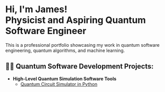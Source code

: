 <h1>Hi, I'm James! <br/><a>Physicist</a> and <a>Aspiring Quantum Software Engineer</a></h1>

This is a professional portfolio showcasing my work in quantum software engineering, quantum algorithms, and machine learning. 


<h2>👨‍💻 Quantum Software Development Projects:</h2>

- <b> High-Level Quantum Simulation Software Tools</b>
  - [Quantum Circuit Simulator in Python](https://github.com/joshmadakor1/Algorithms-Practice)
